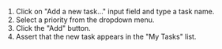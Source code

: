 1. Click on "Add a new task..." input field and type a task name.
2. Select a priority from the dropdown menu.
3. Click the "Add" button.
4. Assert that the new task appears in the "My Tasks" list.